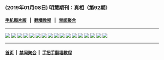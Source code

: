 ### (2019年01月08日) 明慧期刊：真相（第92期）

#### [手机图片版](../zhenxiang-mobile/92.md) &nbsp;&nbsp;|&nbsp;&nbsp; [翻墙教程](https://github.com/gfw-breaker/guides/) &nbsp;&nbsp;|&nbsp;&nbsp; [禁闻聚合](https://github.com/gfw-breaker/banned-news/)
---

<img src="http://qikan.minghui.org/mhqkpage/qikanimage/2019/01/07/zx92-dl-read-online1.png"/> 

<img src="http://qikan.minghui.org/mhqkpage/qikanimage/2019/01/07/zx92-dl-read-online2.png"/> 

<img src="http://qikan.minghui.org/mhqkpage/qikanimage/2019/01/07/zx92-dl-read-online3.png"/> 

<img src="http://qikan.minghui.org/mhqkpage/qikanimage/2019/01/07/zx92-dl-read-online4.png"/> 

<img src="http://qikan.minghui.org/mhqkpage/qikanimage/2019/01/07/zx92-dl-read-online5.png"/> 

<img src="http://qikan.minghui.org/mhqkpage/qikanimage/2019/01/07/zx92-dl-read-online6.png"/> 

<img src="http://qikan.minghui.org/mhqkpage/qikanimage/2019/01/07/zx92-dl-read-online7.png"/> 

<img src="http://qikan.minghui.org/mhqkpage/qikanimage/2019/01/07/zx92-dl-read-online8.png"/> 

<img src="http://qikan.minghui.org/mhqkpage/qikanimage/2019/01/07/zx92-dl-read-online9.png"/> 

<img src="http://qikan.minghui.org/mhqkpage/qikanimage/2019/01/07/zx92-dl-read-online10.png"/> 

<img src="http://qikan.minghui.org/mhqkpage/qikanimage/2019/01/07/zx92-dl-read-online11.png"/> 

<img src="http://qikan.minghui.org/mhqkpage/qikanimage/2019/01/07/zx92-dl-read-online12.png"/> 

<img src="http://qikan.minghui.org/mhqkpage/qikanimage/2019/01/07/zx92-dl-read-online13.png"/> 

<img src="http://qikan.minghui.org/mhqkpage/qikanimage/2019/01/07/zx92-dl-read-online14.png"/> 

<img src="http://qikan.minghui.org/mhqkpage/qikanimage/2019/01/07/zx92-dl-read-online15.png"/> 

<img src="http://qikan.minghui.org/mhqkpage/qikanimage/2019/01/07/zx92-dl-read-online16.png"/> 

<img src="http://qikan.minghui.org/mhqkpage/qikanimage/2019/01/07/zx92-dl-read-online17.png"/> 



---

#### [首页](../../../..) &nbsp;|&nbsp; [禁闻聚合](https://github.com/gfw-breaker/banned-news) &nbsp;|&nbsp; [手把手翻墙教程](https://github.com/gfw-breaker/guides) 
